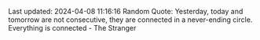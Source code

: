 Last updated: 2024-04-08 11:16:16
Random Quote: Yesterday, today and tomorrow are not consecutive, they are connected in a never-ending circle. Everything is connected - The Stranger